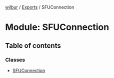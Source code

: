 [wilbur](../README.md) / [Exports](../modules.md) / SFUConnection

# Module: SFUConnection

## Table of contents

### Classes

- [SFUConnection](../classes/SFUConnection.SFUConnection.md)
